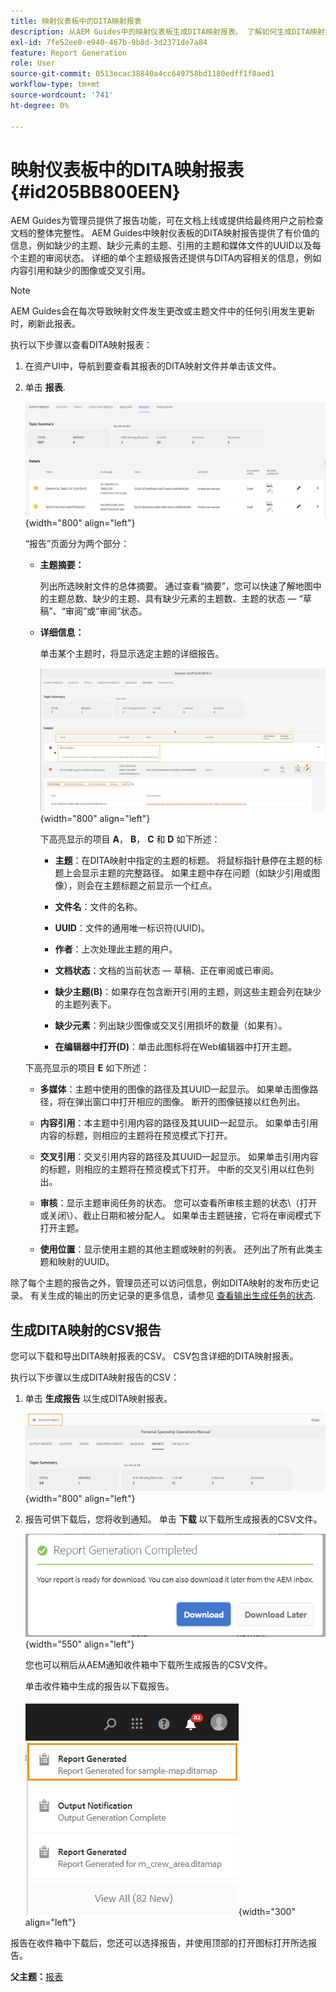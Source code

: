 ```yaml
---
title: 映射仪表板中的DITA映射报表
description: 从AEM Guides中的映射仪表板生成DITA映射报表。 了解如何生成DITA映射报告的CSV。
exl-id: 7fe52ee0-e940-467b-9b8d-3d2371de7a84
feature: Report Generation
role: User
source-git-commit: 0513ecac38840a4cc649758bd1180edff1f8aed1
workflow-type: tm+mt
source-wordcount: '741'
ht-degree: 0%

---
```


# 映射仪表板中的DITA映射报表 {#id205BB800EEN}

AEM Guides为管理员提供了报告功能，可在文档上线或提供给最终用户之前检查文档的整体完整性。 AEM Guides中映射仪表板的DITA映射报告提供了有价值的信息，例如缺少的主题、缺少元素的主题、引用的主题和媒体文件的UUID以及每个主题的审阅状态。 详细的单个主题级报告还提供与DITA内容相关的信息，例如内容引用和缺少的图像或交叉引用。

>[!NOTE]
>
> AEM Guides会在每次导致映射文件发生更改或主题文件中的任何引用发生更新时，刷新此报表。

执行以下步骤以查看DITA映射报表：

1. 在资产UI中，导航到要查看其报表的DITA映射文件并单击该文件。

1. 单击 **报表**.

   ![](images/reports-page-uuid.png){width="800" align="left"}

   “报告”页面分为两个部分：

   - **主题摘要：**

     列出所选映射文件的总体摘要。 通过查看“摘要”，您可以快速了解地图中的主题总数、缺少的主题、具有缺少元素的主题数、主题的状态 — “草稿”、“审阅”或“审阅”状态。

   - **详细信息：**

     单击某个主题时，将显示选定主题的详细报告。

     ![](images/detailed-report-uuid.png){width="800" align="left"}

     下高亮显示的项目 **A**， **B**， **C** 和 **D** 如下所述：

      - **主题**：在DITA映射中指定的主题的标题。 将鼠标指针悬停在主题的标题上会显示主题的完整路径。 如果主题中存在问题（如缺少引用或图像），则会在主题标题之前显示一个红点。

      - **文件名**：文件的名称。

      - **UUID**：文件的通用唯一标识符\(UUID\)。

      - **作者**：上次处理此主题的用户。

      - **文档状态**：文档的当前状态 — 草稿、正在审阅或已审阅。

      - **缺少主题\(B\)**：如果存在包含断开引用的主题，则这些主题会列在缺少的主题列表下。

      - **缺少元素**：列出缺少图像或交叉引用损坏的数量（如果有）。

      - **在编辑器中打开\(D\)**：单击此图标将在Web编辑器中打开主题。


   下高亮显示的项目 **E** 如下所述：

   - **多媒体**：主题中使用的图像的路径及其UUID一起显示。 如果单击图像路径，将在弹出窗口中打开相应的图像。 断开的图像链接以红色列出。

   - **内容引用**：本主题中引用内容的路径及其UUID一起显示。 如果单击引用内容的标题，则相应的主题将在预览模式下打开。

   - **交叉引用**：交叉引用内容的路径及其UUID一起显示。 如果单击引用内容的标题，则相应的主题将在预览模式下打开。 中断的交叉引用以红色列出。

   - **审核**：显示主题审阅任务的状态。 您可以查看所审核主题的状态\（打开或关闭\）、截止日期和被分配人。 如果单击主题链接，它将在审阅模式下打开主题。

   - **使用位置**：显示使用主题的其他主题或映射的列表。 还列出了所有此类主题和映射的UUID。

除了每个主题的报告之外，管理员还可以访问信息，例如DITA映射的发布历史记录。 有关生成的输出的历史记录的更多信息，请参见 [查看输出生成任务的状态](generate-output-for-a-dita-map.md#viewing_output_history).

## 生成DITA映射的CSV报告

您可以下载和导出DITA映射报表的CSV。 CSV包含详细的DITA映射报表。

执行以下步骤以生成DITA映射报告的CSV：

1. 单击 **生成报告** 以生成DITA映射报表。

   ![](images/generate-DITA-map-report.png){width="800" align="left"}

1. 报告可供下载后，您将收到通知。 单击 **下载** 以下载所生成报表的CSV文件。

   ![](images/download-report-dialog.png){width="550" align="left"}


   您也可以稍后从AEM通知收件箱中下载所生成报告的CSV文件。

   单击收件箱中生成的报告以下载报告。

   ![](images/report-inbox--notification.png){width="300" align="left"}

报告在收件箱中下载后，您还可以选择报告，并使用顶部的打开图标打开所选报告。

**父主题：**[&#x200B;报表](reports-intro.md)
